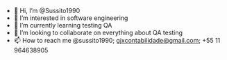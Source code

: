- 👋 Hi, I’m @Sussito1990
- 👀 I’m interested in software engineering
- 🌱 I’m currently learning testing QA
- 💞️ I’m looking to collaborate on everything about  QA testing
- 📫 How to reach me @sussito1990; gjxcontabilidade@gmail.com; +55 11 964638905

<!---
Sussito/Sussito is a ✨ special ✨ repository because its `README.md` (this file) appears on your GitHub profile.
You can click the Preview link to take a look at your changes.
--->
